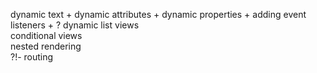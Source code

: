 dynamic text				+
dynamic attributes			+
dynamic properties			+
adding event listeners		+
? dynamic list views		
conditional views			
nested rendering			
?!- routing					